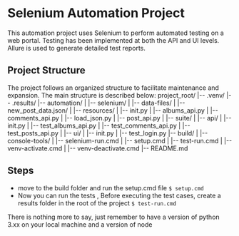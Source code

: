 # Selenium Automation Project

This automation project uses Selenium to perform automated testing on a web portal. Testing has been implemented at both the API and UI levels. Allure is used to generate detailed test reports.

## Project Structure

The project follows an organized structure to facilitate maintenance and expansion. The main structure is described below:
project_root/
|-- .venv/
|-- .results/
|-- automation/
| |-- selenium/
| |-- data-files/
| |-- new_post_data.json/
| |-- resources/
| |-- init.py
| |-- albums_api.py
| |-- comments_api.py
| |-- load_json.py
| |-- post_api.py
| |-- suite/
| |-- api/
| |-- init.py
| |-- test_albums_api.py
| |-- test_comments_api.py
| |-- test_posts_api.py
| |-- ui/
| |-- init.py
| |-- test_login.py
|-- build/
| |-- console-tools/
| |-- selenium-run.cmd
| |-- setup.cmd
| |-- test-run.cmd
| |-- venv-activate.cmd
| |-- venv-deactivate.cmd
|-- README.md

## Steps
- move to the build folder and run the setup.cmd file
`$ setup.cmd`
- Now you can run the tests , Before executing the test cases, create a results folder in the root of the project
`$ test-run.cmd`

There is nothing more to say, just remember to have a version of python 3.xx on your local machine and a version of node

